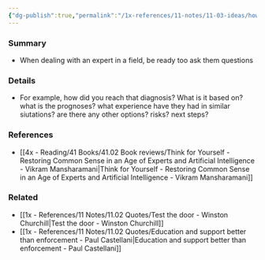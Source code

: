 ```yaml
---
{"dg-publish":true,"permalink":"/1x-references/11-notes/11-03-ideas/how-did-the-expert-reach-his-conclusion/","title":"How did the expert reach his conclusion","created":"2023-03-09T00:03:58.000+03:00","updated":"2024-02-14T20:18:30.582+03:00"}
---
```



### Summary
- When dealing with an expert in a field, be ready too ask them questions

### Details
- For example, how did you reach that diagnosis? What is it based on? what is the prognoses? what experience have they had in similar siutations? are there any other options? risks? next steps?

### References
- [[4x - Reading/41 Books/41.02 Book reviews/Think for Yourself - Restoring Common Sense in an Age of Experts and Artificial Intelligence - Vikram Mansharamani\|Think for Yourself - Restoring Common Sense in an Age of Experts and Artificial Intelligence - Vikram Mansharamani]]

### Related
- [[1x - References/11 Notes/11.02 Quotes/Test the door - Winston Churchill\|Test the door - Winston Churchill]]
- [[1x - References/11 Notes/11.02 Quotes/Education and support better than enforcement - Paul Castellani\|Education and support better than enforcement - Paul Castellani]]
